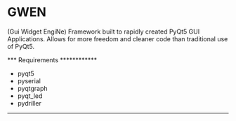 # GWEN
(Gui Widget EngiNe)
Framework built to rapidly created PyQt5 GUI Applications. Allows for more freedom and cleaner code than traditional use of PyQt5.

*** Requirements ************
  - pyqt5
  - pyserial
  - pyqtgraph
  - pyqt_led
  - pydriller
*****************************
